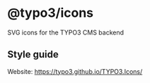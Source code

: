 # @typo3/icons

SVG icons for the TYPO3 CMS backend

## Style guide

Website: https://typo3.github.io/TYPO3.Icons/
